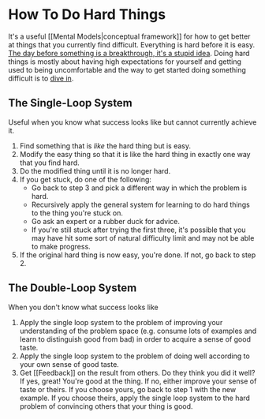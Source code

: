 # How To Do Hard Things

It's a useful [[Mental Models|conceptual framework]] for how to get better at things that you currently find difficult. Everything is hard before it is easy. [The day before something is a breakthrough, it's a stupid idea](https://www.drmaciver.com/2019/05/how-to-do-hard-things/). Doing hard things is mostly about having high expectations for yourself and getting used to being uncomfortable and the way to get started doing something difficult is to [dive in](https://mindingourway.com/dive-in-2/).

## The Single-Loop System

Useful when you know what success looks like but cannot currently achieve it.

1. Find something that is _like_ the hard thing but is easy.
2. Modify the easy thing so that it is like the hard thing in exactly one way that you find hard.
3. Do the modified thing until it is no longer hard.
4. If you get stuck, do one of the following:
   - Go back to step 3 and pick a different way in which the problem is hard.
   - Recursively apply the general system for learning to do hard things to the thing you're stuck on.
   - Go ask an expert or a rubber duck for advice.
   - If you're still stuck after trying the first three, it's possible that you may have hit some sort of natural difficulty limit and may not be able to make progress.
5. If the original hard thing is now easy, you're done. If not, go back to step 2.

## The Double-Loop System

When you don't know what success looks like

1. Apply the single loop system to the problem of improving your understanding of the problem space (e.g. consume lots of examples and learn to distinguish good from bad) in order to acquire a sense of good taste.
2. Apply the single loop system to the problem of doing well according to your own sense of good taste.
3. Get [[Feedback]] on the result from others. Do they think you did it well? If yes, great! You're good at the thing. If no, either improve your sense of taste or theirs. If you choose yours, go back to step 1 with the new example. If you choose theirs, apply the single loop system to the hard problem of convincing others that your thing is good.
